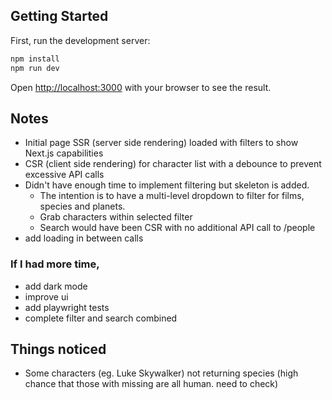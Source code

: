 ## Getting Started

First, run the development server:

```bash
npm install
npm run dev
```

Open [http://localhost:3000](http://localhost:3000) with your browser to see the result.

## Notes

- Initial page SSR (server side rendering) loaded with filters to show Next.js capabilities
- CSR (client side rendering) for character list with a debounce to prevent excessive API calls
- Didn't have enough time to implement filtering but skeleton is added.
  - The intention is to have a multi-level dropdown to filter for films, species and planets.
  - Grab characters within selected filter
  - Search would have been CSR with no additional API call to /people
- add loading in between calls

### If I had more time,

- add dark mode
- improve ui
- add playwright tests
- complete filter and search combined

## Things noticed

- Some characters (eg. Luke Skywalker) not returning species (high chance that those with missing are all human. need to check)
